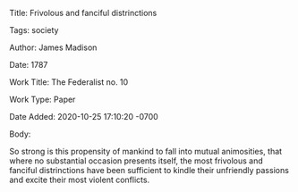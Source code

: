 Title:  Frivolous and fanciful distrinctions

Tags:   society

Author: James Madison

Date:   1787

Work Title: The Federalist no. 10

Work Type: Paper

Date Added: 2020-10-25 17:10:20 -0700

Body: 

So strong is this propensity of mankind to fall into mutual animosities, that where no substantial occasion presents itself, the most frivolous and fanciful distrinctions have been sufficient to kindle their unfriendly passions and excite their most violent conflicts. 

